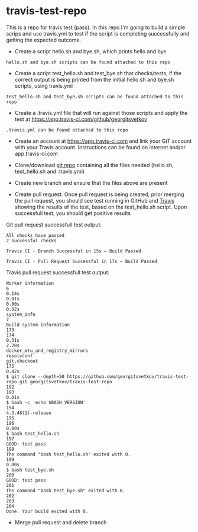 # travis-test-repo
This is a repo for travis test (pass). In this repo I'm going to build a simple scrips and use travis.yml to test if the script is completing successfully and getting the expected outcome.

- Create a script hello.sh and bye.sh, which prints hello and bye

`
hello.sh and bye.sh scripts can be found attached to this repo
`

- Create a script test_hello.sh and test_bye.sh that checks/tests, if the correct output is being printed from the initial hello.sh and bye.sh scripts, using travis.yml

`
test_hello.sh and test_bye.sh scripts can be found attached to this repo
`

- Create a .travis.yml file that will run against those scripts and apply the test at https://app.travis-ci.com/github/georgitsvetkov

`
.travis.yml can be found attached to this repo
`

- Create an account at https://app.travis-ci.com and link your GiT account with your Travis account. Instructions can be found on internet and/or app.travis-ci.com 

- Clone/download [git repo](https://github.com/georgitsvetkov/travis-test-repo/) containing all the files needed (hello.sh, test_hello.sh and .travis.yml) 

- Create new branch and ensure that the files above are present 

- Create pull request. Once pull request is being created, prior merging the pull request, you should see test running in GitHub and [Travis](https://app.travis-ci.com/github/georgitsvetkov/travis-test-repo) showing the results of the test, based on the test_hello.sh script. Upon successfull test, you should get positive results

Git pull request successfull test output:
```
All checks have passed
2 successful checks

Travis CI - Branch Successful in 15s — Build Passed

Travis CI - Pull Request Successful in 17s — Build Passed
```

Travis pull request successfull test output:
```
Worker information
6
0.14s
0.01s
0.00s
0.02s
system_info
7
Build system information
173
174
0.31s
2.28s
docker_mtu_and_registry_mirrors
resolvconf
git.checkout
175
0.42s
$ git clone --depth=50 https://github.com/georgitsvetkov/travis-test-repo.git georgitsvetkov/travis-test-repo
192
193
0.01s
$ bash -c 'echo $BASH_VERSION'
194
4.3.48(1)-release
195
196
0.00s
$ bash test_hello.sh
197
GOOD: test pass
198
The command "bash test_hello.sh" exited with 0.
199
0.00s
$ bash test_bye.sh
200
GOOD: test pass
201
The command "bash test_bye.sh" exited with 0.
202
203
204
Done. Your build exited with 0.
```

-  Merge pull request and delete branch
